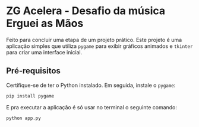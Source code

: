 ﻿# ZG Acelera - Desafio da música Erguei as Mãos

Feito para concluir uma etapa de um projeto prático.
Este projeto é uma aplicação simples que utiliza `pygame` para exibir gráficos animados e `tkinter` para criar uma interface inicial.

## Pré-requisitos

Certifique-se de ter o Python instalado. Em seguida, instale o `pygame`:

```bash
pip install pygame
```

E pra executar a aplicação é só usar no terminal o seguinte comando:

```bash
python app.py
```
